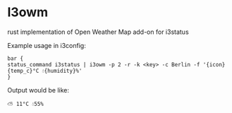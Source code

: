 # I3owm

rust implementation of Open Weather Map add-on for i3status

Example usage in i3config:

```
bar {
status_command i3status | i3owm -p 2 -r -k <key> -c Berlin -f '{icon} {temp_c}°C 💧{humidity}%'
}
```

Output would be like:

```
⛅ 11°C 💧55%
```
